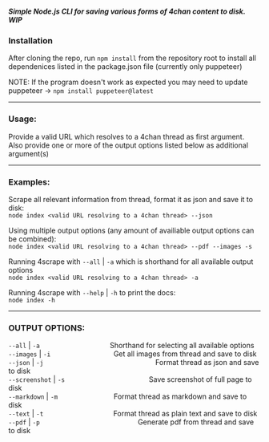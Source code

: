 ##### Simple Node.js CLI for saving various forms of 4chan content to disk. WIP

### Installation

After cloning the repo, run `npm install` from the repository root to install all dependenices listed in the package.json file (currently only puppeteer)

NOTE: If the program doesn't work as expected you may need to update puppeteer -> `npm install puppeteer@latest`

---

### Usage:

Provide a valid URL which resolves to a 4chan thread as first argument.  
Also provide one or more of the output options listed below as additional argument(s)

---

### Examples:

Scrape all relevant information from thread, format it as json and save it to disk:  
`node index <valid URL resolving to a 4chan thread> --json`

Using multiple output options (any amount of availiable output options can be combined):  
`node index <valid URL resolving to a 4chan thread> --pdf --images -s`

Running 4scrape with `--all` | `-a` which is shorthand for all available output options  
`node index <valid URL resolving to a 4chan thread> -a`

Running 4scrape with `--help` | `-h` to print the docs:  
`node index -h`

---

### OUTPUT OPTIONS:

`--all` | `-a`          Shorthand for selecting all available options  
`--images` | `-i`         Get all images from thread and save to disk  
`--json` | `-j`                Format thread as json and save to disk  
`--screenshot` | `-s`            Save screenshot of full page to disk  
`--markdown` | `-m`        Format thread as markdown and save to disk  
`--text` | `-t`          Format thread as plain text and save to disk  
`--pdf` | `-p`              Generate pdf from thread and save to disk
